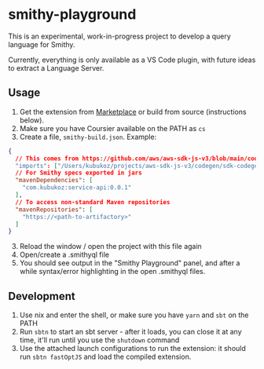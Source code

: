 # smithy-playground

This is an experimental, work-in-progress project to develop a query language for Smithy.

Currently, everything is only available as a VS Code plugin, with future ideas to extract a Language Server.

## Usage

1. Get the extension from [Marketplace](https://marketplace.visualstudio.com/items?itemName=kubukoz.smithy-playground) or build from source (instructions below).
2. Make sure you have Coursier available on the PATH as `cs`
3. Create a file, `smithy-build.json`. Example:

```json
{
  // This comes from https://github.com/aws/aws-sdk-js-v3/blob/main/codegen/sdk-codegen/aws-models/kinesis.json
  "imports": ["/Users/kubukoz/projects/aws-sdk-js-v3/codegen/sdk-codegen/aws-models/kinesis.json"],
  // For Smithy specs exported in jars
  "mavenDependencies": [
    "com.kubukoz:service-api:0.0.1"
  ],
  // To access non-standard Maven repositories
  "mavenRepositories": [
    "https://<path-to-artifactory>"
  ]
}
```

3. Reload the window / open the project with this file again
4. Open/create a .smithyql file
5. You should see output in the "Smithy Playground" panel, and after a while syntax/error highlighting in the open .smithyql files.

## Development

1. Use nix and enter the shell, or make sure you have `yarn` and `sbt` on the PATH
2. Run `sbtn` to start an sbt server - after it loads, you can close it at any time, it'll run until you use the `shutdown` command
3. Use the attached launch configurations to run the extension: it should run `sbtn fastOptJS` and load the compiled extension.

